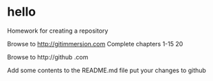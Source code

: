 hello
=====

Homework for creating a repository

Browse to http://gitimmersion.com
Complete chapters 1-15 20

Browse to http://github
.com

Add some contents to the README.md file put your changes to github